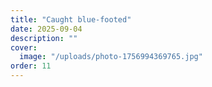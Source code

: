```yaml
---
title: "Caught blue-footed"
date: 2025-09-04
description: ""
cover:
  image: "/uploads/photo-1756994369765.jpg"
order: 11
---
```


